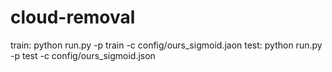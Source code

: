 # cloud-removal

train: python run.py -p train -c config/ours_sigmoid.jaon
test: python run.py -p test -c config/ours_sigmoid.json

